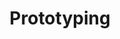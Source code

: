 ---
title: Prototyping
intro: "Designing interactive digital products, environments, systems, and services."
layout: hub
permalink: /prototyping
---